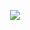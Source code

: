 <p align="center">
  <img src="https://capsule-render.vercel.app/api?type=Slice&height=250&text=Crypto%20World!&desc=Hello%20capsule%20render"/>
</p>
